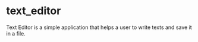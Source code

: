 # text_editor
Text Editor is a simple application that helps a user to write texts and save it in a file. 
